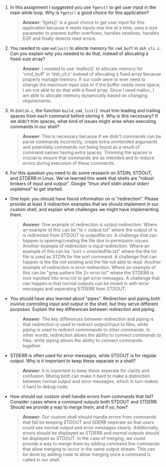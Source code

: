 1. In this assignment I suggested you use `fgets()` to get user input in the main while loop. Why is `fgets()` a good choice for this application?

    > **Answer**:  'fgets()' is a good choice to get user input for this application because it reads inputs one line at a time, uses a size parameter to prevent buffer overflows, handles newlines, handles EOF and finally detects read errors.

2. You needed to use `malloc()` to allocte memory for `cmd_buff` in `dsh_cli.c`. Can you explain why you needed to do that, instead of allocating a fixed-size array?

    > **Answer**:  I needed to use 'malloc()' to allocate memory for 'cmd_buff' in 'dsh_cli.c' instead of allocating a fixed array because properly manage memory. If our code were to ever need to change the maximum input size or if the buffer needs more space, I am not able to do that with a fixed array. Since I used malloc, I am able to allocate memory dynamically based on changing requirements.


3. In `dshlib.c`, the function `build_cmd_list(`)` must trim leading and trailing spaces from each command before storing it. Why is this necessary? If we didn't trim spaces, what kind of issues might arise when executing commands in our shell?

    > **Answer**:  This is necessary because if we didn't commands can be parse commands incorrectly, create extra unintended arguments and potentially commands not being found as a result of command names having extra spaces. Trimming the spaces is crucial to ensure that commands are as intended and to reduce errors during execution of these commands.

4. For this question you need to do some research on STDIN, STDOUT, and STDERR in Linux. We've learned this week that shells are "robust brokers of input and output". Google _"linux shell stdin stdout stderr explained"_ to get started.

- One topic you should have found information on is "redirection". Please provide at least 3 redirection examples that we should implement in our custom shell, and explain what challenges we might have implementing them.

    > **Answer**:  One example of redirection is output redirection. Where an example of this can be "ls > output.txt" where the output of ls is redirected from STDOUT to outputfile.txt. A challenge that can happen is opening/creating the file due to permission issues. Another example of redirection is input redirection. Where an example of this can be "sort < unsortedfile.txt" where the the txt file is used as STDIN for the sort command. A challenge that can happen is the file not existing and the file not able to read. Another example of redirection is error redirection. Where an example of this can be "grep pattern file 2> error.txt" where the STDERR is now inputted into error.txt to get error messages. A challenge that can happen is that normal outputs can be mixed in with error messages and seperating STDERR from STDOUT.

- You should have also learned about "pipes". Redirection and piping both involve controlling input and output in the shell, but they serve different purposes. Explain the key differences between redirection and piping.

    > **Answer**:  The key differences between redirection and piping is that redirection is used to redirect output/input to files, while piping is used to redirect commmands to other commands. In other words, redirection allows the ability to connect commands to files, while piping allows the ability to connect commands together.
- STDERR is often used for error messages, while STDOUT is for regular output. Why is it important to keep these separate in a shell?

    > **Answer**:  It is important to keep these seperate for clarity and confusion. Mixing both can make it hard to make a distinction between normal output and error messages, which in turn makes it hard to debug code.

- How should our custom shell handle errors from commands that fail? Consider cases where a command outputs both STDOUT and STDERR. Should we provide a way to merge them, and if so, how?

    > **Answer**:  Our custom shell should handle errors from commands that fail be keeping STDOUT and SDERR seperate so that users could see normal output and error messages clearly. Additionally, errors should be displayed as STDERR and normal outputs should be displayed as STDOUT. In the case of merging, we could provide a way to merge them by adding command line commands that allow merging to occur in the same output stream. This can be done by adding code to allow merging once a command is called in our shell.